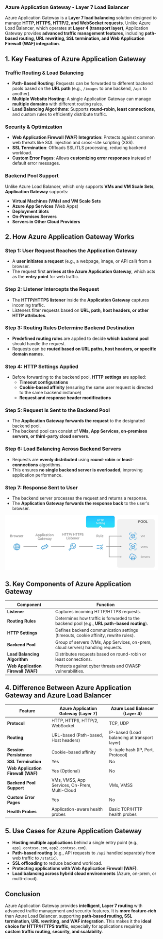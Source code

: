 ### **Azure Application Gateway - Layer 7 Load Balancer**  

Azure Application Gateway is a **Layer 7 load balancing** solution designed to manage **HTTP, HTTPS, HTTP/2, and WebSocket requests**. Unlike Azure Load Balancer, which operates at **Layer 4 (transport layer)**, Application Gateway provides **advanced traffic management features**, including **path-based routing, URL rewriting, SSL termination, and Web Application Firewall (WAF) integration**.  



## **1. Key Features of Azure Application Gateway**  

### **Traffic Routing & Load Balancing**
- **Path-Based Routing**: Requests can be forwarded to different backend pools based on the **URL path** (e.g., `/images` to one backend, `/api` to another).  
- **Multiple Website Hosting**: A single Application Gateway can manage **multiple domains** with different routing rules.  
- **Load Balancing Algorithms**: Supports **round-robin, least connections**, and custom rules to efficiently distribute traffic.  

### **Security & Optimization**
- **Web Application Firewall (WAF) Integration**: Protects against common web threats like SQL injection and cross-site scripting (XSS).  
- **SSL Termination**: Offloads SSL/TLS processing, reducing backend workload.  
- **Custom Error Pages**: Allows **customizing error responses** instead of default error messages.  

### **Backend Pool Support**  
Unlike Azure Load Balancer, which only supports **VMs and VM Scale Sets**, **Application Gateway** supports:  
- **Virtual Machines (VMs) and VM Scale Sets**  
- **Azure App Services** (Web Apps)  
- **Deployment Slots**  
- **On-Premises Servers**  
- **Servers in Other Cloud Providers**  



## **2. How Azure Application Gateway Works**  

### **Step 1: User Request Reaches the Application Gateway**  
- A **user initiates a request** (e.g., a webpage, image, or API call) from a browser.  
- The request first **arrives at the Azure Application Gateway**, which acts as the **entry point** for web traffic.  

### **Step 2: Listener Intercepts the Request**  
- The **HTTP/HTTPS listener** inside the **Application Gateway** captures incoming traffic.  
- Listeners filter requests based on **URL, path, host headers, or other HTTP attributes**.  

### **Step 3: Routing Rules Determine Backend Destination**  
- **Predefined routing rules** are applied to decide **which backend pool** should handle the request.  
- Requests can be **routed based on URL paths, host headers, or specific domain names**.  

### **Step 4: HTTP Settings Applied**  
- Before forwarding to the backend pool, **HTTP settings** are applied:  
  - **Timeout configurations**  
  - **Cookie-based affinity** (ensuring the same user request is directed to the same backend instance)  
  - **Request and response header modifications**  

### **Step 5: Request is Sent to the Backend Pool**  
- The **Application Gateway forwards the request** to the designated backend pool.  
- The backend pool can consist of **VMs, App Services, on-premises servers, or third-party cloud servers**.  

### **Step 6: Load Balancing Across Backend Servers**  
- Requests are **evenly distributed** using **round-robin** or **least-connections** algorithms.  
- This ensures **no single backend server is overloaded**, improving application performance.  

### **Step 7: Response Sent to User**  
- The backend server processes the request and returns a response.  
- The **Application Gateway forwards the response back** to the user's browser.  

![alt text](images/alb.png)



## **3. Key Components of Azure Application Gateway**  

| **Component**      | **Function**  |
|--------------------|--------------|
| **Listener**       | Captures incoming HTTP/HTTPS requests. |
| **Routing Rules**  | Determines how traffic is forwarded to the backend pool (e.g., **URL path-based routing**). |
| **HTTP Settings**  | Defines backend communication settings (timeouts, cookie affinity, rewrite rules). |
| **Backend Pool**   | Group of servers (VMs, App Services, on-prem, cloud servers) handling requests. |
| **Load Balancing Algorithm** | Distributes requests based on round-robin or least connections. |
| **Web Application Firewall (WAF)** | Protects against cyber threats and OWASP vulnerabilities. |



## **4. Difference Between Azure Application Gateway and Azure Load Balancer**  

| **Feature**  | **Azure Application Gateway (Layer 7)** | **Azure Load Balancer (Layer 4)** |
|-------------|-----------------------------------|--------------------------------|
| **Protocol** | HTTP, HTTPS, HTTP/2, WebSocket  | TCP, UDP                        |
| **Routing**  | URL-based (Path-based, Host headers) | IP-based (Load balancing at transport layer) |
| **Session Persistence** | Cookie-based affinity | 5-tuple hash (IP, Port, Protocol) |
| **SSL Termination** | Yes | No |
| **Web Application Firewall (WAF)** | Yes (Optional) | No |
| **Backend Pool Support** | VMs, VMSS, App Services, On-Prem, Multi-Cloud | VMs, VMSS |
| **Custom Error Pages** | Yes | No |
| **Health Probes** | Application-aware health probes | Basic TCP/HTTP health probes |


## **5. Use Cases for Azure Application Gateway**  

- **Hosting multiple applications** behind a single entry point (e.g., `app1.contoso.com`, `app2.contoso.com`).  
- **Path-based routing** (e.g., API requests to `/api` handled separately from web traffic to `/static`).  
- **SSL offloading** to reduce backend workload.  
- **Protecting applications with Web Application Firewall (WAF)**.  
- **Load balancing across hybrid cloud environments** (Azure, on-prem, or multi-cloud).  



## **Conclusion**  

Azure Application Gateway provides **intelligent, Layer 7 routing** with advanced traffic management and security features. It is **more feature-rich** than Azure Load Balancer, supporting **path-based routing, SSL termination, URL rewriting, and WAF integration**. This makes it the **ideal choice for HTTP/HTTPS traffic**, especially for applications requiring **custom traffic routing, security, and scalability**.